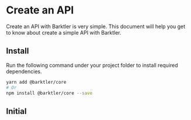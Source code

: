 # Create an API

Create an API with Barktler is very simple. This document will help you get to know about create a simple API with Barktler.

## Install

Run the following command under your project folder to install required dependencies.

```sh
yarn add @barktler/core
# Or
npm install @barktler/core --save
```

## Initial
